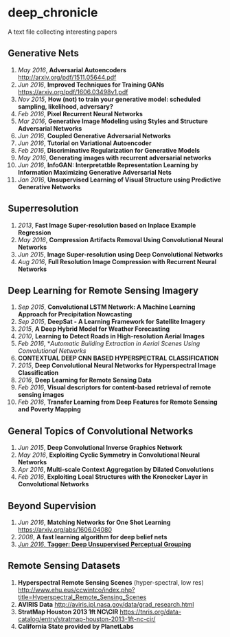 # deep_chronicle
A text file collecting interesting papers

## Generative Nets
1. *May 2016*, **Adversarial Autoencoders** http://arxiv.org/pdf/1511.05644.pdf
2. *Jun 2016*, **Improved Techniques for Training GANs** https://arxiv.org/pdf/1606.03498v1.pdf
3. *Nov 2015*, **How (not) to train your generative model: scheduled sampling, likelihood, adversary?** 
4. *Feb 2016*, **Pixel Recurrent Neural Networks**
5. *Mar 2016*, **Generative Image Modeling using Styles and Structure Adversarial Networks**
6. *Jun 2016*, **Coupled Generative Adversarial Networks**
7. *Jun 2016*, **Tutorial on Variational Autoencoder**
8. *Feb 2016*, **Discriminative Regularization for Generative Models**
9. *May 2016*, **Generating images with recurrent adversarial networks**
10. *Jun 2016*, **InfoGAN: Interpretatble Representation Learning by Information Maximizing Generative Adversarial Nets**
11. *Jan 2016*, **Unsupervised Learning of Visual Structure using Predictive Generative Networks**

## Superresolution
1. *2013*, **Fast Image Super-resolution based on Inplace Example Regression**
2. *May 2016*, **Compression Artifacts Removal Using Convolutional Neural Networks**
3. *Jun 2015*, **Image Super-resolution using Deep Convolutional Networks**
4. *Aug 2016*, **Full Resolution Image Compression with Recurrent Neural Networks**

## Deep Learning for Remote Sensing Imagery
1. *Sep 2015*, **Convolutional LSTM Network: A Machine Learning Approach for Precipitation Nowcasting**
2. *Sep 2015*, **DeepSat - A Learning Framework for Satellite Imagery**
3. *2015*, **A Deep Hybrid Model for Weather Forecasting**
4. *2010*, **Learning to Detect Roads in High-resolution Aerial Images**
5. *Feb 2016*, **Automatic Building Extraction in Aerial Scenes Using Convolutional Networks*
6. **CONTEXTUAL DEEP CNN BASED HYPERSPECTRAL CLASSIFICATION**
7. *2015*, **Deep Convolutional Neural Networks for Hyperspectral Image Classification**
8. *2016*, **Deep Learning for Remote Sensing Data**
9. *Feb 2016*, **Visual descriptors for content-based retrieval of remote sensing images**
10. *Feb 2016*, **Transfer Learning from Deep Features for Remote Sensing and Poverty Mapping**

## General Topics of Convolutional Networks 
1. *Jun 2015*, **Deep Convolutional Inverse Graphics Network**
2. *May 2016*, **Exploiting Cyclic Symmetry in Convolutional Neural Networks**
3. *Apr 2016*, **Multi-scale Context Aggregation by Dilated Convolutions**
4. *Feb 2016*, **Exploiting Local Structures with the Kronecker Layer in Convolutional Networks**

## Beyond Supervision
1. *Jun 2016*, **Matching Networks for One Shot Learning** https://arxiv.org/abs/1606.04080
2. *2008*, **A fast learning algorithm for deep belief nets**
3. [*Jun 2016*, **Tagger: Deep Unsupervised Perceptual Grouping**](https://arxiv.org/pdf/1606.06724v1.pdf)

## Remote Sensing Datasets
1. **Hyperspectral Remote Sensing Scenes** (hyper-spectral, low res) http://www.ehu.eus/ccwintco/index.php?title=Hyperspectral_Remote_Sensing_Scenes
2. **AVIRIS Data** http://aviris.jpl.nasa.gov/data/grad_research.html
3. **StratMap Houston 2013 1ft NC\CIR** https://tnris.org/data-catalog/entry/stratmap-houston-2013-1ft-nc-cir/
4. **California State provided by PlanetLabs**
